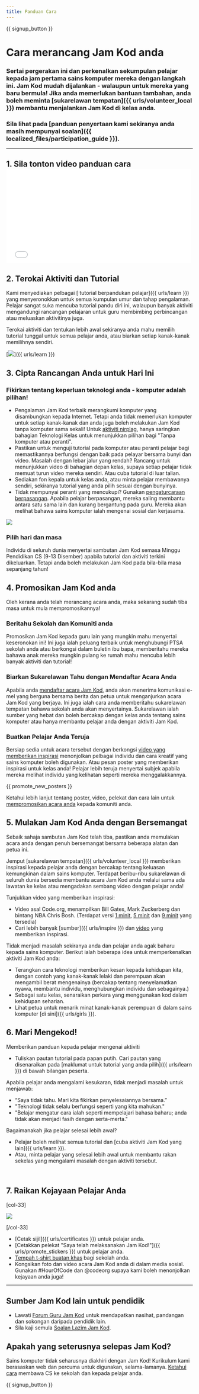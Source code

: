 ```yaml
---
title: Panduan Cara
---
```


{{ signup_button }}

# Cara merancang Jam Kod anda

### Sertai pergerakan ini dan perkenalkan sekumpulan pelajar kepada jam pertama sains komputer mereka dengan langkah ini. Jam Kod mudah dijalankan - walaupun untuk mereka yang baru bermula! Jika anda memerlukan bantuan tambahan, anda boleh meminta [sukarelawan tempatan]({{ urls/volunteer_local }}) membantu menjalankan Jam Kod di kelas anda.

### Sila lihat pada [panduan penyertaan kami sekiranya anda masih mempunyai soalan]({{ localized_files/participation_guide }}).

***

## 1. Sila tonton video panduan cara <iframe width="500" height="255" src="//www.youtube.com/embed/SrnvvWDm73k" frameborder="0" allowfullscreen mark="crwd-mark"></iframe>

## 2. Terokai Aktiviti dan Tutorial

Kami menyediakan pelbagai [ tutorial berpandukan pelajar]({{ urls/learn }}) yang menyeronokkan untuk semua kumpulan umur dan tahap pengalaman. Pelajar sangat suka mencuba tutorial pandu diri ini, walaupun banyak aktiviti mengandungi rancangan pelajaran untuk guru membimbing perbincangan atau meluaskan aktivitinya juga.

Terokai aktiviti dan tentukan lebih awal sekiranya anda mahu memilih tutorial tunggal untuk semua pelajar anda, atau biarkan setiap kanak-kanak memilihnya sendiri.

[<img src="/images/fit-700/tutorials.png" />]({{ urls/learn }})

## 3. Cipta Rancangan Anda untuk Hari Ini

### Fikirkan tentang keperluan teknologi anda - komputer adalah pilihan!

- Pengalaman Jam Kod terbaik merangkumi komputer yang disambungkan kepada Internet. Tetapi anda tidak memerlukan komputer untuk setiap kanak-kanak dan anda juga boleh melakukan Jam Kod tanpa komputer sama sekali! Untuk [aktiviti nirplag](/learn), hanya saringkan bahagian Teknologi Kelas untuk menunjukkan pilihan bagi "Tanpa komputer atau peranti".
- Pastikan untuk menguji tutorial pada komputer atau peranti pelajar bagi memastikannya berfungsi dengan baik pada pelayar bersama bunyi dan video. Masalah dengan lebar jalur yang rendah? Rancang untuk menunjukkan video di bahagian depan kelas, supaya setiap pelajar tidak memuat turun video mereka sendiri. Atau cuba tutorial di luar talian.
- Sediakan fon kepala untuk kelas anda, atau minta pelajar membawanya sendiri, sekiranya tutorial yang anda pilih sesuai dengan bunyinya.
- Tidak mempunyai peranti yang mencukupi? Gunakan [pengaturcaraan berpasangan](https://www.youtube.com/watch?v=vgkahOzFH2Q). Apabila pelajar berpasangan, mereka saling membantu antara satu sama lain dan kurang bergantung pada guru. Mereka akan melihat bahawa sains komputer ialah mengenai sosial dan kerjasama.

<img src="/images/fit-350/group_ipad.jpg" />

### Pilih hari dan masa

Individu di seluruh dunia menyertai sambutan Jam Kod semasa Minggu Pendidikan CS (9-13 Disember) apabila tutorial dan aktiviti terkini dikeluarkan. Tetapi anda boleh melakukan Jam Kod pada bila-bila masa sepanjang tahun!

## 4. Promosikan Jam Kod anda

Oleh kerana anda telah merancang acara anda, maka sekarang sudah tiba masa untuk mula mempromosikannya!

### Beritahu Sekolah dan Komuniti anda

Promosikan Jam Kod kepada guru lain yang mungkin mahu menyertai keseronokan ini! Ini juga ialah peluang terbaik untuk menghubungi PTSA sekolah anda atau berkongsi dalam buletin ibu bapa, memberitahu mereka bahawa anak mereka mungkin pulang ke rumah mahu mencuba lebih banyak aktiviti dan tutorial!

### Biarkan Sukarelawan Tahu dengan Mendaftar Acara Anda

Apabila anda [mendaftar acara Jam Kod](/), anda akan menerima komunikasi e-mel yang berguna bersama berita dan petua untuk menganjurkan acara Jam Kod yang berjaya. Ini juga ialah cara anda memberitahu sukarelawan tempatan bahawa sekolah anda akan menyertainya. Sukarelawan ialah sumber yang hebat dan boleh bercakap dengan kelas anda tentang sains komputer atau hanya membantu pelajar anda dengan aktiviti Jam Kod.

### Buatkan Pelajar Anda Teruja

Bersiap sedia untuk acara tersebut dengan berkongsi [video yang memberikan inspirasi](/promote/resources) menonjolkan pelbagai individu dan cara kreatif yang sains komputer boleh digunakan. Atau pesan poster yang memberikan inspirasi untuk kelas anda! Pelajar lebih teruja menyertai subjek apabila mereka melihat individu yang kelihatan seperti mereka menggalakkannya.

{{ promote_new_posters }}

Ketahui lebih lanjut tentang poster, video, pelekat dan cara lain untuk [mempromosikan acara anda](/promote/resources#posters) kepada komuniti anda.

## 5. Mulakan Jam Kod Anda dengan Bersemangat

Sebaik sahaja sambutan Jam Kod telah tiba, pastikan anda memulakan acara anda dengan penuh bersemangat bersama beberapa alatan dan petua ini.

Jemput [sukarelawan tempatan]({{ urls/volunteer_local }}) memberikan inspirasi kepada pelajar anda dengan bercakap tentang keluasan kemungkinan dalam sains komputer. Terdapat beribu-ribu sukarelawan di seluruh dunia bersedia membantu acara Jam Kod anda melalui sama ada lawatan ke kelas atau mengadakan sembang video dengan pelajar anda!

Tunjukkan video yang memberikan inspirasi:

- Video asal Code.org, menampilkan Bill Gates, Mark Zuckerberg dan bintang NBA Chris Bosh. (Terdapat versi [1 minit](https://www.youtube.com/watch?v=qYZF6oIZtfc), [5 minit](https://www.youtube.com/watch?v=nKIu9yen5nc) dan [9 minit](https://www.youtube.com/watch?v=dU1xS07N-FA) yang tersedia)
- Cari lebih banyak [sumber]({{ urls/inspire }}) dan [video](https://www.youtube.com/playlist?list=PLzdnOPI1iJNfpD8i4Sx7U0y2MccnrNZuP) yang memberikan inspirasi.

Tidak menjadi masalah sekiranya anda dan pelajar anda agak baharu kepada sains komputer. Berikut ialah beberapa idea untuk memperkenalkan aktiviti Jam Kod anda:

- Terangkan cara teknologi memberikan kesan kepada kehidupan kita, dengan contoh yang kanak-kanak lelaki dan perempuan akan mengambil berat mengenainya (bercakap tentang menyelamatkan nyawa, membantu individu, menghubungkan individu dan sebagainya.)
- Sebagai satu kelas, senaraikan perkara yang menggunakan kod dalam kehidupan seharian.
- Lihat petua untuk menarik minat kanak-kanak perempuan di dalam sains komputer [di sini]({{ urls/girls }}).


## 6. Mari Mengekod!

Memberikan panduan kepada pelajar mengenai aktiviti

- Tuliskan pautan tutorial pada papan putih. Cari pautan yang disenaraikan pada [maklumat untuk tutorial yang anda pilih]({{ urls/learn }}) di bawah bilangan peserta.

Apabila pelajar anda mengalami kesukaran, tidak menjadi masalah untuk menjawab:

- “Saya tidak tahu. Mari kita fikirkan penyelesaiannya bersama.”
- "Teknologi tidak selalu berfungsi seperti yang kita mahukan."
- "Belajar mengatur cara ialah seperti mempelajari bahasa baharu; anda tidak akan menjadi fasih dengan serta-merta."

Bagaimanakah jika pelajar selesai lebih awal?

- Pelajar boleh melihat semua tutorial dan [cuba aktiviti Jam Kod yang lain]({{ urls/learn }}).
- Atau, minta pelajar yang selesai lebih awal untuk membantu rakan sekelas yang mengalami masalah dengan aktiviti tersebut.

<p style="clear:both">&nbsp;</p>

## 7. Raikan Kejayaan Pelajar Anda

[col-33]

<img src="/images/fit-300/boy-certificate.jpg" />

[/col-33]

- [Cetak sijil]({{ urls/certificates }}) untuk pelajar anda.
- [Cetakkan pelekat "Saya telah melaksanakan Jam Kod!"]({{ urls/promote_stickers }}) untuk pelajar anda.
- [Tempah t-shirt buatan khas](http://blog.code.org/post/132608499493/hour-of-code-shirts-and-more) bagi sekolah anda.
- Kongsikan foto dan video acara Jam Kod anda di dalam media sosial. Gunakan #HourOfCode dan @codeorg supaya kami boleh menonjolkan kejayaan anda juga!

----

## Sumber Jam Kod lain untuk pendidik

- Lawati [Forum Guru Jam Kod](http://forum.code.org/c/plc/hour-of-code) untuk mendapatkan nasihat, pandangan dan sokongan daripada pendidik lain.
- Sila kaji semula [Soalan Lazim Jam Kod](https://support.code.org/hc/en-us/categories/200147083-Hour-of-Code).

## Apakah yang seterusnya selepas Jam Kod?

Sains komputer tidak seharusnya diakhiri dengan Jam Kod! Kurikulum kami berasaskan web dan percuma untuk digunakan, selama-lamanya. [Ketahui cara](/beyond) membawa CS ke sekolah dan kepada pelajar anda.

{{ signup_button }}
